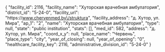 {
    "facility_id": 2116,
    "facility_name": "Хуторская врачебная амбулатория",
    "district_id": "5-24-0",
    "facility_url": "https:\/\/www.chervenmed.by\/struktura",
    "facility_address": "д. Хутор, ул. Мира",
    "ap_1": "2",
    "name": "Хуторская врачебная амбулатория",
    "type": null,
    "state": "public institution",
    "stats": [],
    "med_id": 582,
    "address": "д. Хутор, ул. Мира",
    "coord_x_y": null,
    "place_name": "Червень",
    "place_type": "city",
    "year_of_closing": null,
    "year_of_opening": "0",
    "healthcare_facility_key": 2116,
    "administrative_division_id": "5-24-0"
}